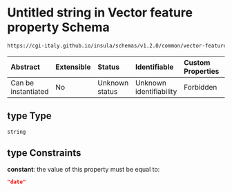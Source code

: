 # Untitled string in Vector feature property Schema

```txt
https://cgi-italy.github.io/insula/schemas/v1.2.0/common/vector-feature-property.schema.json#/$defs/dateProperty/properties/type
```



| Abstract            | Extensible | Status         | Identifiable            | Custom Properties | Additional Properties | Access Restrictions | Defined In                                                                                                         |
| :------------------ | :--------- | :------------- | :---------------------- | :---------------- | :-------------------- | :------------------ | :----------------------------------------------------------------------------------------------------------------- |
| Can be instantiated | No         | Unknown status | Unknown identifiability | Forbidden         | Allowed               | none                | [vector-feature-property.schema.json\*](schemas/common/vector-feature-property.schema.json) |

## type Type

`string`

## type Constraints

**constant**: the value of this property must be equal to:

```json
"date"
```
